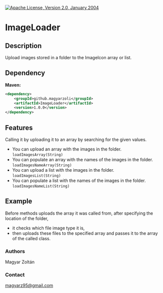 [![Apache License, Version 2.0, January 2004](https://img.shields.io/github/license/apache/maven.svg?label=License)][license]

# ImageLoader

## Description
Upload images stored in a folder to the ImageIcon array or list.

## Dependency
**Maven:**
```xml
<dependency>
    <groupId>github.magyarzoli</groupId>
    <artifactId>ImageLoader</artifactId>
    <version>1.0.0</version>
</dependency>
```

## Features
Calling it by uploading it to an array by searching for the given values.
* You can upload an array with the images in the folder. `loadImagesArray(String)`
* You can populate an array with the names of the images in the folder. `loadImagesNameArray(String)`
* You can upload a list with the images in the folder. `loadImagesList(String)`
* You can populate a list with the names of the images in the folder. `loadImagesNameList(String)`

## Example
Before methods uploads the array it was called from, after specifying the location of the folder,
* it checks which file image type it is,
* then uploads these files to the specified array and passes it to the array of the called class.

### Authors
Magyar Zoltán

### Contact
magyarz95@gmail.com

[license]: https://www.apache.org/licenses/LICENSE-2.0